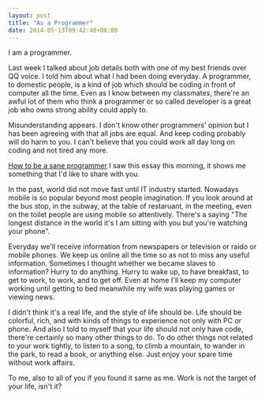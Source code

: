 ```yaml
---
layout: post
title: "As a Programmer"
date: 2014-05-13T09:42:48+08:00
---
```


I am a programmer.

Last week I talked about job details both with one of my best friends over QQ voice. I told him about what I had been doing everyday. A programmer, to domestic people, is a kind of job which should be coding in front of computer all the time. Even as I know between my classmates, there're an awful lot of them who think a programmer or so called developer is a great job who owns strong ability could apply to.

Misunderstanding appears. I don't know other programmers' opinion but I has been agreeing with that all jobs are equal. And keep coding probably will do harm to you. I can't believe that you could work all day long on coding and not tired any more.

[How to be a sane programmer](http://www.nicholascloud.com/2014/03/how-to-be-a-sane-programmer/)
I saw this essay this morning, it shows me something that I'd like to share with you.

In the past, world did not move fast until IT industry started. Nowadays mobile is so popular beyond most people imagination. If you look around at the bus stop, in the subway, at the table of restaruant, in the meeting, even on the toilet people are using mobile so attentively. There's a saying "The longest distance in the world it's I am sitting with you but you're watching your phone".

Everyday we'll receive information from newspapers or television or raido or mobile phones. We keep us online all the time so as not to miss any useful information. Sometimes I thought whether we became slaves to information? Hurry to do anything. Hurry to wake up, to have breakfast, to get to work, to work, and to get off. Even at home I'll keep my computer working until getting to bed meanwhile my wife was playing games or viewing news.

I didn't think it's a real life, and the style of life should be. Life should be colorful, rich, and with kinds of things to experience not only with PC or phone. And also I told to myself that your life should not only have code, there're certainly so many other things to do. To do other things not related to your work tightly, to listen to a song, to climb a mountain, to wander in the park, to read a book, or anything else. Just enjoy your spare time without work affairs.

To me, also to all of you if you found it same as me. Work is not the target of your life, isn't it?